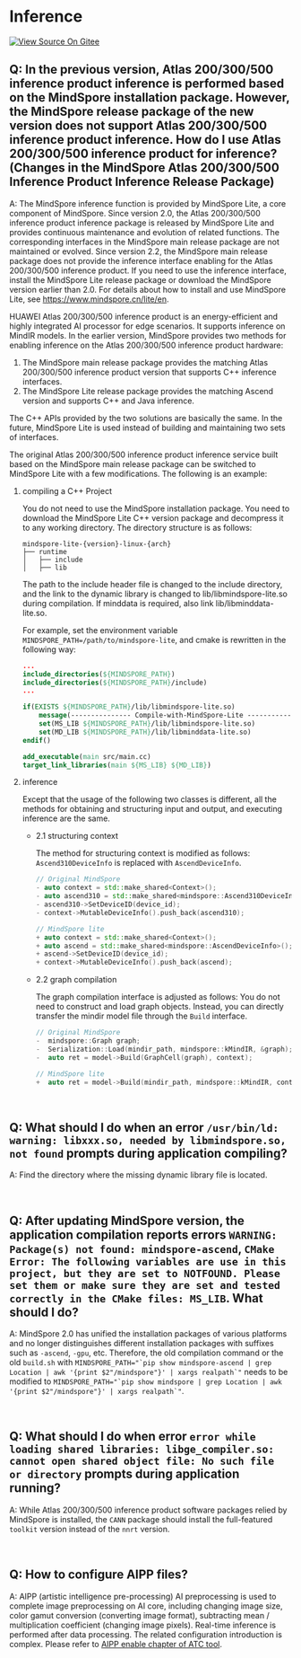# Inference

[![View Source On Gitee](https://mindspore-website.obs.cn-north-4.myhuaweicloud.com/website-images/r2.6.0/resource/_static/logo_source_en.svg)](https://gitee.com/mindspore/docs/blob/r2.6.0/docs/mindspore/source_en/faq/inference.md)

## Q: In the previous version, Atlas 200/300/500 inference product inference is performed based on the MindSpore installation package. However, the MindSpore release package of the new version does not support Atlas 200/300/500 inference product inference. How do I use Atlas 200/300/500 inference product for inference? (Changes in the MindSpore Atlas 200/300/500 Inference Product Inference Release Package)

A: The MindSpore inference function is provided by MindSpore Lite, a core component of MindSpore. Since version 2.0, the Atlas 200/300/500 inference product inference package is released by MindSpore Lite and provides continuous maintenance and evolution of related functions. The corresponding interfaces in the MindSpore main release package are not maintained or evolved. Since version 2.2, the MindSpore main release package does not provide the inference interface enabling for the Atlas 200/300/500 inference product. If you need to use the inference interface, install the MindSpore Lite release package or download the MindSpore version earlier than 2.0. For details about how to install and use MindSpore Lite, see <https://www.mindspore.cn/lite/en>.

HUAWEI Atlas 200/300/500 inference product is an energy-efficient and highly integrated AI processor for edge scenarios. It supports inference on MindIR models. In the earlier version, MindSpore provides two methods for enabling inference on the Atlas 200/300/500 inference product hardware:

1. The MindSpore main release package provides the matching Atlas 200/300/500 inference product version that supports C++ inference interfaces.
2. The MindSpore Lite release package provides the matching Ascend version and supports C++ and Java inference.

The C++ APIs provided by the two solutions are basically the same. In the future, MindSpore Lite is used instead of building and maintaining two sets of interfaces.

The original Atlas 200/300/500 inference product inference service built based on the MindSpore main release package can be switched to MindSpore Lite with a few modifications. The following is an example:

1. compiling a C++ Project

    You do not need to use the MindSpore installation package. You need to download the MindSpore Lite C++ version package and decompress it to any working directory. The directory structure is as follows:

    ```text
    mindspore-lite-{version}-linux-{arch}
    ├── runtime
    │   ├── include
    │   ├── lib
    ```

    The path to the include header file is changed to the include directory, and the link to the dynamic library is changed to lib/libmindspore-lite.so during compilation. If minddata is required, also link lib/libminddata-lite.so.

    For example, set the environment variable ``MINDSPORE_PATH=/path/to/mindspore-lite``, and cmake is rewritten in the following way:

    ```cmake
    ...
    include_directories(${MINDSPORE_PATH})
    include_directories(${MINDSPORE_PATH}/include)
    ...

    if(EXISTS ${MINDSPORE_PATH}/lib/libmindspore-lite.so)
        message(--------------- Compile-with-MindSpore-Lite ----------------)
        set(MS_LIB ${MINDSPORE_PATH}/lib/libmindspore-lite.so)
        set(MD_LIB ${MINDSPORE_PATH}/lib/libminddata-lite.so)
    endif()

    add_executable(main src/main.cc)
    target_link_libraries(main ${MS_LIB} ${MD_LIB})
    ```

2. inference

    Except that the usage of the following two classes is different, all the methods for obtaining and structuring input and output, and executing inference are the same.

    - 2.1 structuring context

      The method for structuring context is modified as follows: `Ascend310DeviceInfo` is replaced with `AscendDeviceInfo`.

      ```c++
      // Original MindSpore
      - auto context = std::make_shared<Context>();
      - auto ascend310 = std::make_shared<mindspore::Ascend310DeviceInfo>();
      - ascend310->SetDeviceID(device_id);
      - context->MutableDeviceInfo().push_back(ascend310);

      // MindSpore lite
      + auto context = std::make_shared<Context>();
      + auto ascend = std::make_shared<mindspore::AscendDeviceInfo>();
      + ascend->SetDeviceID(device_id);
      + context->MutableDeviceInfo().push_back(ascend);
      ```

    - 2.2 graph compilation

      The graph compilation interface is adjusted as follows: You do not need to construct and load graph objects. Instead, you can directly transfer the mindir model file through the `Build` interface.

      ```c++
      // Original MindSpore
      -  mindspore::Graph graph;
      -  Serialization::Load(mindir_path, mindspore::kMindIR, &graph);
      -  auto ret = model->Build(GraphCell(graph), context);

      // MindSpore lite
      +  auto ret = model->Build(mindir_path, mindspore::kMindIR, context);
      ```

<br/>

## Q: What should I do when an error `/usr/bin/ld: warning: libxxx.so, needed by libmindspore.so, not found` prompts during application compiling?

A: Find the directory where the missing dynamic library file is located.

<br/>

## Q: After updating MindSpore version, the application compilation reports errors `WARNING: Package(s) not found: mindspore-ascend`, `CMake Error: The following variables are use in this project, but they are set to NOTFOUND. Please set them or make sure they are set and tested correctly in the CMake files: MS_LIB`. What should I do?

A: MindSpore 2.0 has unified the installation packages of various platforms and no longer distinguishes different installation packages with suffixes such as `-ascend`, `-gpu`, etc. Therefore, the old compilation command or the old `build.sh` with ``MINDSPORE_PATH="`pip show mindspore-ascend | grep Location | awk '{print $2"/mindspore"}' | xargs realpath`"`` needs to be modified to ``MINDSPORE_PATH="`pip show mindspore | grep Location | awk '{print $2"/mindspore"}' | xargs realpath`"``.

<br/>

## Q: What should I do when error `error while loading shared libraries: libge_compiler.so: cannot open shared object file: No such file or directory` prompts during application running?

A: While Atlas 200/300/500 inference product software packages relied by MindSpore is installed, the `CANN` package should install the full-featured `toolkit` version instead of the `nnrt` version.

<br/>

## Q: How to configure AIPP files?

A: AIPP (artistic intelligence pre-processing) AI preprocessing is used to complete image preprocessing on AI core, including changing image size, color gamut conversion (converting image format), subtracting mean / multiplication coefficient (changing image pixels). Real-time inference is performed after data processing. The related configuration introduction is complex. Please refer to [AIPP enable chapter of ATC tool](https://www.hiascend.com/document/detail/zh/CANNCommunityEdition/80RC2alpha002/devaids/auxiliarydevtool/atlasatc_16_0017.html).
